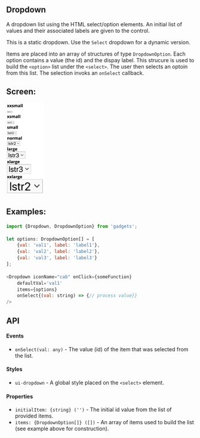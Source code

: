 <a name="module_Dropdown"></a>

## Dropdown
A dropdown list using the HTML select/option elements.  An initial list of
values and their associated labels are given to the control.

This is a static dropdown.  Use the `Select` dropdown for a dynamic
version.

Items are placed into an array of structures of type `DropdownOption`.
Each option contains a value (the id)  and the dispay label.  This strucure
is used to build the `<option>` list under the `<select>`.  The user then
selects an optoin from this list.  The selection invoks an `onSelect`
callback.

## Screen:
<img src="https://github.com/jmquigley/gadgets/blob/master/images/dropdown.png" width="20%" height="20%" />

## Examples:

```javascript
import {Dropdown, DropdownOption} from 'gadgets';

let options: DropdownOption[] = [
    {val: 'val1', label: 'label1'},
    {val: 'val2', label: 'label2'},
    {val: 'val3', label: 'label3'}
];

<Dropdown iconName="cab" onClick={someFunction}
    defaultVal='val1'
    items={options}
    onSelect{(val: string) => {// process value}}
/>
```

## API
#### Events
- `onSelect(val: any)` - The value (id) of the item that was selected
from the list.

#### Styles
- `ui-dropdown` - A global style placed on the `<select>` element.

#### Properties
- `initialItem: {string} ('')` - The initial id value from the list of
provided items.
- `items: {DropdownOption[]} ([])` - An array of items used to build
the list (see example above for construction).


